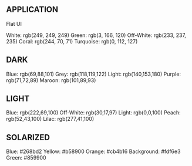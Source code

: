 ## APPLICATION

Flat UI

White: rgb(249, 249, 249)
Green: rgb(3, 166, 120)
Off-White: rgb(233, 237, 235)
Coral: rgb(244, 70, 71)
Turquoise: rgb(0, 112, 127)

## DARK

Blue: rgb(69,88,101)
Grey: rgb(118,119,122)
Light: rgb(140,153,180)
Purple: rgb(71,72,89)
Maroon: rgb(101,89,93)


## LIGHT

Blue: rgb(222,69,100)
Off-White: rgb(30,17,97)
Light: rgb(0,0,100)
Peach: rgb(52,43,100)
Lilac: rgb(277,41,100)

## SOLARIZED

Blue: #268bd2
Yellow: #b58900
Orange: #cb4b16
Background: #fdf6e3
Green: #859900
